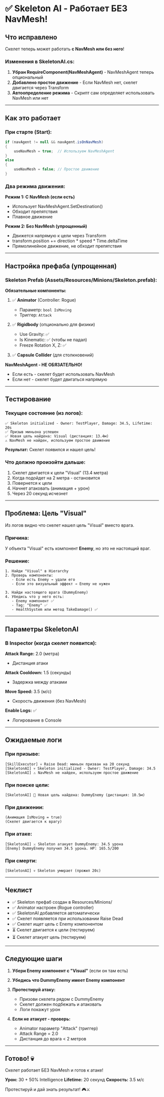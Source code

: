 # ✅ Skeleton AI - Работает БЕЗ NavMesh!

## Что исправлено

Скелет теперь может работать **с NavMesh или без него**!

### Изменения в SkeletonAI.cs:

1. **Убран RequireComponent(NavMeshAgent)** - NavMeshAgent теперь опциональный
2. **Добавлено простое движение** - Если NavMesh нет, скелет двигается через Transform
3. **Автоопределение режима** - Скрипт сам определяет использовать NavMesh или нет

---

## Как это работает

### При старте (Start):
```csharp
if (navAgent != null && navAgent.isOnNavMesh)
{
    useNavMesh = true;  // Используем NavMeshAgent
}
else
{
    useNavMesh = false; // Простое движение
}
```

### Два режима движения:

**Режим 1: С NavMesh (если есть)**
- Использует NavMeshAgent.SetDestination()
- Обходит препятствия
- Плавное движение

**Режим 2: Без NavMesh (упрощенный)**
- Движется напрямую к цели через Transform
- transform.position += direction * speed * Time.deltaTime
- Прямолинейное движение, не обходит препятствия

---

## Настройка префаба (упрощенная)

### Skeleton Prefab (Assets/Resources/Minions/Skeleton.prefab):

**Обязательные компоненты:**
1. ✅ **Animator** (Controller: Rogue)
   - Параметр: `bool IsMoving`
   - Триггер: `Attack`

2. ✅ **Rigidbody** (опционально для физики)
   - Use Gravity: ✅
   - Is Kinematic: ✅ (чтобы не падал)
   - Freeze Rotation X, Z: ✅

3. ✅ **Capsule Collider** (для столкновений)

**NavMeshAgent - НЕ ОБЯЗАТЕЛЬНО!**
- Если есть - скелет будет использовать NavMesh
- Если нет - скелет будет двигаться напрямую

---

## Тестирование

### Текущее состояние (из логов):

```
✅ Skeleton initialized - Owner: TestPlayer, Damage: 34.5, Lifetime: 20s
✅ Призыв миньона успешен
✅ Новая цель найдена: Visual (дистанция: 13.4м)
⚠️ NavMesh не найден, используем простое движение
```

**Результат:** Скелет появился и нашел цель!

### Что должно произойти дальше:

1. Скелет двигается к цели "Visual" (13.4 метра)
2. Когда подойдет на 2 метра - остановится
3. Повернется к цели
4. Начнет атаковать (анимация + урон)
5. Через 20 секунд исчезнет

---

## Проблема: Цель "Visual"

Из логов видно что скелет нашел цель "Visual" вместо врага.

### Причина:
У объекта "Visual" есть компонент **Enemy**, но это не настоящий враг.

### Решение:
```
1. Найди "Visual" в Hierarchy
2. Проверь компоненты:
   - Если есть Enemy → удали его
   - Если это визуальный эффект → Enemy не нужен

3. Найди настоящего врага (DummyEnemy)
4. Убедись что у него есть:
   - Enemy компонент ✅
   - Tag: "Enemy" ✅
   - HealthSystem или метод TakeDamage() ✅
```

---

## Параметры SkeletonAI

### В Inspector (когда скелет появится):

**Attack Range:** 2.0 (метра)
- Дистанция атаки

**Attack Cooldown:** 1.5 (секунды)
- Задержка между атаками

**Move Speed:** 3.5 (м/с)
- Скорость движения (без NavMesh)

**Enable Logs:** ✅
- Логирование в Console

---

## Ожидаемые логи

### При призыве:
```
[SkillExecutor] 💀 Raise Dead: миньон призван на 20 секунд
[SkeletonAI] 💀 Skeleton initialized - Owner: TestPlayer, Damage: 34.5
[SkeletonAI] ⚠️ NavMesh не найден, используем простое движение
```

### При поиске цели:
```
[SkeletonAI] 🎯 Новая цель найдена: DummyEnemy (дистанция: 10.5м)
```

### При движении:
```
(Анимация IsMoving = true)
(Скелет двигается к врагу)
```

### При атаке:
```
[SkeletonAI] ⚔️ Skeleton атакует DummyEnemy: 34.5 урона
[Enemy] DummyEnemy получил 34.5 урона. HP: 165.5/200
```

### При смерти:
```
[SkeletonAI] 💀 Skeleton умирает (прожил 20с)
```

---

## Чеклист

- ✅ Skeleton префаб создан в Resources/Minions/
- ✅ Animator настроен (Rogue controller)
- ✅ SkeletonAI добавляется автоматически
- ✅ Скелет появляется при использовании Raise Dead
- ✅ Скелет ищет цель с Enemy компонентом
- ⏳ Скелет двигается к цели (тестируем)
- ⏳ Скелет атакует цель (тестируем)

---

## Следующие шаги

1. **Убери Enemy компонент с "Visual"** (если он там есть)
2. **Убедись что DummyEnemy имеет Enemy компонент**
3. **Протестируй атаку:**
   - Призови скелета рядом с DummyEnemy
   - Скелет должен подбежать и атаковать
   - Логи покажут урон

4. **Если не атакует - проверь:**
   - Animator параметр "Attack" (триггер)
   - Attack Range = 2.0
   - Дистанция до врага < 2 метров

---

## Готово! 💀

Скелет работает БЕЗ NavMesh и готов к атаке!

**Урон:** 30 + 50% Intelligence
**Lifetime:** 20 секунд
**Скорость:** 3.5 м/с

Протестируй и дай знать результат! 🎮⚔️
